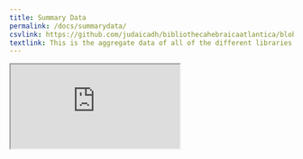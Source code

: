 ```yaml
---
title: Summary Data
permalink: /docs/summarydata/
csvlink: https://github.com/judaicadh/bibliothecahebraicaatlantica/blob/master/Summary%20Data/Summary%20Data.csv
textlink: This is the aggregate data of all of the different libraries you find on this website. 
---
```



<iframe src="https://docs.google.com/spreadsheets/d/e/2PACX-1vTpUl8F4I9qrUku5gQWJF6O4l0gL-Nu2pocS3l3WL__W6Rt9CPCMMxrfIpeqK5y4w8VMFI174ivdngQ/pubhtml?widget=true&amp;headers=false"></iframe>
